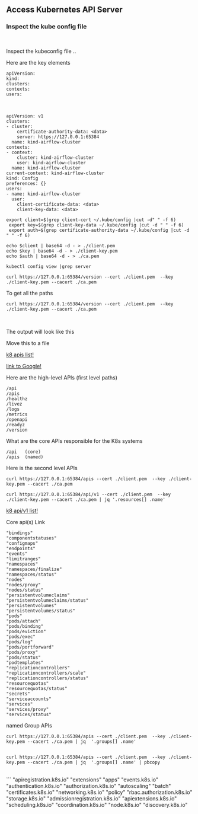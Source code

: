 ## Access Kubernetes API Server 

### Inspect the kube config file 
<br>

Inspect the kubeconfig file .. 

Here are the key elements
<br>
```
apiVersion:
kind:
clusters:
contexts:
users:
```

<br>

```
apiVersion: v1
clusters:
- cluster:
    certificate-authority-data: <data>
    server: https://127.0.0.1:65384
  name: kind-airflow-cluster
contexts:
- context:
    cluster: kind-airflow-cluster
    user: kind-airflow-cluster
  name: kind-airflow-cluster
current-context: kind-airflow-cluster
kind: Config
preferences: {}
users:
- name: kind-airflow-cluster
  user:
    client-certificate-data: <data>
    client-key-data: <data>

```
```
export client=$(grep client-cert ~/.kube/config |cut -d" " -f 6)
 export key=$(grep client-key-data ~/.kube/config |cut -d " " -f 6)
 export auth=$(grep certificate-authority-data ~/.kube/config |cut -d " " -f 6)

echo $client | base64 -d - > ./client.pem
echo $key | base64 -d - > ./client-key.pem
echo $auth | base64 -d - > ./ca.pem

kubectl config view |grep server

curl https://127.0.0.1:65384/version --cert ./client.pem  --key ./client-key.pem --cacert ./ca.pem 

```
To get all the paths 

```
curl https://127.0.0.1:65384/version --cert ./client.pem  --key ./client-key.pem --cacert ./ca.pem 
```
<br>

The output will look like this 


Move this to a file 

[k8 apis list!](k8s-apis.md)   

[link to Google!](http://google.com)

Here are the high-level APIs (first level paths)

```
/api
/apis
/healthz
/livez
/logs
/metrics
/openapi
/readyz
/version
```

What are the core APIs responsible for the K8s systems

```
/api   (core)
/apis  (named)
```

Here is the second level APIs 

```
curl https://127.0.0.1:65384/apis --cert ./client.pem  --key ./client-key.pem --cacert ./ca.pem 

curl https://127.0.0.1:65384/api/v1 --cert ./client.pem  --key ./client-key.pem --cacert ./ca.pem | jq '.resources[] .name'

```
[k8 api/v1 list!](k8s-api-v1.md)  

Core api(s) Link

```
"bindings"
"componentstatuses"
"configmaps"
"endpoints"
"events"
"limitranges"
"namespaces"
"namespaces/finalize"
"namespaces/status"
"nodes"
"nodes/proxy"
"nodes/status"
"persistentvolumeclaims"
"persistentvolumeclaims/status"
"persistentvolumes"
"persistentvolumes/status"
"pods"
"pods/attach"
"pods/binding"
"pods/eviction"
"pods/exec"
"pods/log"
"pods/portforward"
"pods/proxy"
"pods/status"
"podtemplates"
"replicationcontrollers"
"replicationcontrollers/scale"
"replicationcontrollers/status"
"resourcequotas"
"resourcequotas/status"
"secrets"
"serviceaccounts"
"services"
"services/proxy"
"services/status"

```

named Group APIs

```
curl https://127.0.0.1:65384/apis --cert ./client.pem  --key ./client-key.pem --cacert ./ca.pem | jq  '.groups[] .name' 


curl https://127.0.0.1:65384/apis --cert ./client.pem  --key ./client-key.pem --cacert ./ca.pem | jq  '.groups[] .name' | pbcopy
```
<br>
```
"apiregistration.k8s.io"
"extensions"
"apps"
"events.k8s.io"
"authentication.k8s.io"
"authorization.k8s.io"
"autoscaling"
"batch"
"certificates.k8s.io"
"networking.k8s.io"
"policy"
"rbac.authorization.k8s.io"
"storage.k8s.io"
"admissionregistration.k8s.io"
"apiextensions.k8s.io"
"scheduling.k8s.io"
"coordination.k8s.io"
"node.k8s.io"
"discovery.k8s.io"

```

